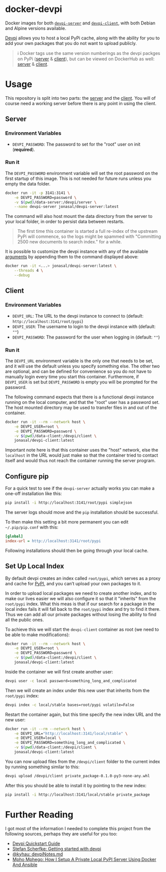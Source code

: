 # docker-devpi

Docker images for both [`devpi-server`][1] and [`devpi-client`][2], with both
Debian and Alpine versions available.

[Devpi][3] allows you to host a local PyPi cache, along with the ability for you to
add your own packages that you do not want to upload publicly.

> :information_source: Docker tags use the same version numberings as the devpi
> packges on PyPi ([server][5] & [client][6]), but can be viewed on DockerHub
> as well: [server][7] & [client][8].


# Usage

This repository is split into two parts: the [server](#server) and the
[client](#client). You will of course need a working server before there is
any point in using the client.

## Server

###  Environment Variables
- `DEVPI_PASSWORD`: The password to set for the "root" user on init (**required**).

### Run it

The `DEVPI_PASSWORD` environment variable will set the root password on the
first startup of this image. This is not needed for future runs unless you empty
the data folder.

```bash
docker run -it -p 3141:3141 \
    -e DEVPI_PASSWORD=password \
    -v $(pwd)/data-server:/devpi/server \
    --name devpi-server jonasal/devpi-server:latest
```

The command will also host mount the data directory from the server to your
local folder, in order to persist data between restarts.

> The first time this container is started a full re-index of the upstream PyPi
> will commence, so the logs might be spammed with "Committing 2500 new
> documents to search index." for a while.

It is possible to customize the devpi instance with any of the available
[arguments][1] by appending them to the command displayed above:

```bash
docker run -it <...> jonasal/devpi-server:latest \
    --threads 4 \
    --debug
```


## Client

###  Environment Variables
- `DEVPI_URL`: The URL to the devpi instance to connect to (default: `http://localhost:3141/root/pypi`)
- `DEVPI_USER`: The username to login to the devpi instance with (default: `""`)
- `DEVPI_PASSWORD`: The password for the user when logging in (default: `""`)

### Run it

The `DEVPI_URL` environment variable is the only one that needs to be set, and
it will use the default unless you specify something else. The other two are
optional, and can be defined for convenience so you do not have to manually
login every time you start this container. Furthermore, if `DEVPI_USER` is set
but `DEVPI_PASSWORD` is empty you will be prompted for the password.

The following command expects that there is a functional devpi instance running
on the local computer, and that the "root" user has a password set. The host
mounted directory may be used to transfer files in and out of the container.

```bash
docker run -it --rm --network host \
    -e DEVPI_USER=root \
    -e DEVPI_PASSWORD=password \
    -v $(pwd)/data-client:/devpi/client \
    jonasal/devpi-client:latest
```

Important note here is that this container uses the "host" network, else the
`localhost` in the URL would just make so that the container tried to contact
itself and would thus not reach the container running the server program.


## Configure pip

For a quick test to see if the `devpi-server` actually works you can make a
one-off installation like this:

```bash
pip install -i http://localhost:3141/root/pypi simplejson
```

The server logs should move and the `pip` installation should be successful.

To then make this setting a bit more permanent you can edit `~/.pip/pip.conf`
with this:

```ini
[global]
index-url = http://localhost:3141/root/pypi
```

Following installations should then be going through your local cache.


## Set Up Local Index

By default devpi creates an index called `root/pypi`, which serves as a proxy
and cache for [PyPI][4], and you can’t upload your own packages to it.

In order to upload local packages we need to create another index, and to make
our lives easier we will also configure it so that it "inherits" from the
`root/pypi` index. What this meas is that if our search for a package in the
local index fails it will fall back to the `root/pypi` index and try to find it
there. Thus we can add all our private packages without losing the ability to
find all the public ones.

To achieve this we will start the `devpi-client` container as root (we need
to be able to make modifications):

```bash
docker run -it --rm --network host \
    -e DEVPI_USER=root \
    -e DEVPI_PASSWORD=password \
    -v $(pwd)/data-client:/devpi/client \
    jonasal/devpi-client:latest
```

Inside the container we will first create another user:

```bash
devpi user -c local password=something_long_and_complicated
```

Then we will create an index under this new user that inherits from the
`root/pypi` index:

```bash
devpi index -c local/stable bases=root/pypi volatile=False
```

Restart the container again, but this time specify the new index URL and the
new user:

```bash
docker run -it --rm --network host \
    -e DEVPI_URL="http://localhost:3141/local/stable" \
    -e DEVPI_USER=local \
    -e DEVPI_PASSWORD=something_long_and_complicated \
    -v $(pwd)/data-client:/devpi/client \
    jonasal/devpi-client:latest
```

You can now upload files from the `/devpi/client` folder to the current index
by running something similar to this:

```bash
devpi upload /devpi/client private_package-0.1.0-py3-none-any.whl
```

After this you should be able to install it by pointing to the new index:

```bash
pip install -i http://localhost:3141/local/stable private_package
```


# Further Reading

I got most of the information I needed to complete this project from the
following sources, perhaps they are useful for you too:

- [Devpi Quickstart Guide](https://devpi.net/docs/devpi/devpi/stable/+d/quickstart-server.html)
- [Stefan Scherfke: Getting started with devpi](https://stefan.sofa-rockers.org/2017/11/09/getting-started-with-devpi/)
- [@kyhau: devpiNotes.md](https://gist.github.com/kyhau/0b54386fe220877310b9)
- [Mpho Mphego: How I Setup A Private Local PyPI Server Using Docker And Ansible](https://blog.mphomphego.co.za/blog/2021/06/15/How-I-setup-a-private-PyPI-server-using-Docker-and-Ansible.html)







[1]: https://devpi.net/docs/devpi/devpi/stable/+d/userman/devpi_commands.html#devpi-command-reference-server
[2]: https://devpi.net/docs/devpi/devpi/stable/+d/userman/devpi_commands.html
[3]: https://doc.devpi.net
[4]: https://pypi.org/
[5]: https://pypi.org/project/devpi-server/#history
[6]: https://pypi.org/project/devpi-client/#history
[7]: https://hub.docker.com/repository/docker/jonasal/devpi-server/tags?page=1&ordering=last_updated
[8]: https://hub.docker.com/repository/docker/jonasal/devpi-client/tags?page=1&ordering=last_updated
